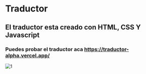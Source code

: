# Traductor
## El traductor esta creado con HTML, CSS Y Javascript 
### Puedes probar el traductor aca https://traductor-alpha.vercel.app/
![1](https://user-images.githubusercontent.com/84631641/164985629-ef55fbe6-6b26-4856-a6e5-e5b674da3c03.png)
